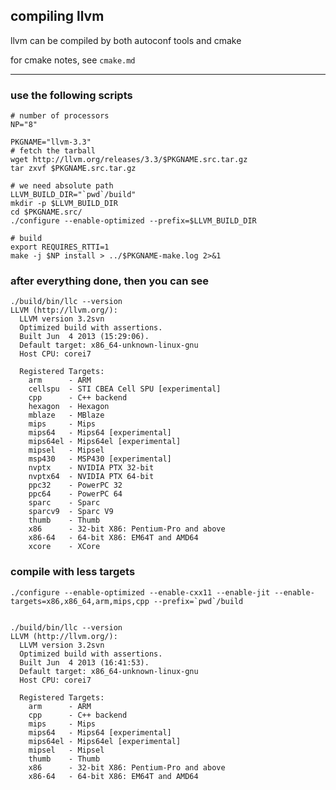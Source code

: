 ## compiling llvm ##

llvm can be compiled by both autoconf tools and cmake

for cmake notes, see `cmake.md`

----


### use the following scripts

    # number of processors
    NP="8"

    PKGNAME="llvm-3.3"
    # fetch the tarball
    wget http://llvm.org/releases/3.3/$PKGNAME.src.tar.gz
    tar zxvf $PKGNAME.src.tar.gz
    
    # we need absolute path
    LLVM_BUILD_DIR="`pwd`/build"
    mkdir -p $LLVM_BUILD_DIR 
    cd $PKGNAME.src/
    ./configure --enable-optimized --prefix=$LLVM_BUILD_DIR
    
    # build
    export REQUIRES_RTTI=1
    make -j $NP install > ../$PKGNAME-make.log 2>&1



### after everything done, then you can see

    ./build/bin/llc --version
    LLVM (http://llvm.org/):
      LLVM version 3.2svn
      Optimized build with assertions.
      Built Jun  4 2013 (15:29:06).
      Default target: x86_64-unknown-linux-gnu
      Host CPU: corei7
      
      Registered Targets:
        arm      - ARM
        cellspu  - STI CBEA Cell SPU [experimental]
        cpp      - C++ backend
        hexagon  - Hexagon
        mblaze   - MBlaze
        mips     - Mips
        mips64   - Mips64 [experimental]
        mips64el - Mips64el [experimental]
        mipsel   - Mipsel
        msp430   - MSP430 [experimental]
        nvptx    - NVIDIA PTX 32-bit
        nvptx64  - NVIDIA PTX 64-bit
        ppc32    - PowerPC 32
        ppc64    - PowerPC 64
        sparc    - Sparc
        sparcv9  - Sparc V9
        thumb    - Thumb
        x86      - 32-bit X86: Pentium-Pro and above
        x86-64   - 64-bit X86: EM64T and AMD64
        xcore    - XCore
    

### compile with less targets

    ./configure --enable-optimized --enable-cxx11 --enable-jit --enable-targets=x86,x86_64,arm,mips,cpp --prefix=`pwd`/build


    ./build/bin/llc --version
    LLVM (http://llvm.org/):
      LLVM version 3.2svn
      Optimized build with assertions.
      Built Jun  4 2013 (16:41:53).
      Default target: x86_64-unknown-linux-gnu
      Host CPU: corei7
      
      Registered Targets:
        arm      - ARM
        cpp      - C++ backend
        mips     - Mips
        mips64   - Mips64 [experimental]
        mips64el - Mips64el [experimental]
        mipsel   - Mipsel
        thumb    - Thumb
        x86      - 32-bit X86: Pentium-Pro and above
        x86-64   - 64-bit X86: EM64T and AMD64

